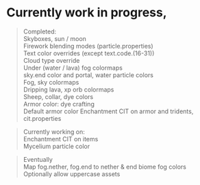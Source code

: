 # Currently work in progress,  

>Completed:  
Skyboxes, sun / moon  
Firework blending modes (particle.properties)  
Text color overrides (except text.code.(16-31))  
Cloud type override  
Under (water / lava) fog colormaps  
sky.end color and portal, water particle colors  
Fog, sky colormaps  
Dripping lava, xp orb colormaps  
Sheep, collar, dye colors  
Armor color: dye crafting  
Default armor color
Enchantment CIT on armor and tridents, cit.properties  

>Currently working on:  
Enchantment CIT on items  
Mycelium particle color  

>Eventually  
Map fog.nether, fog.end to nether & end biome fog colors  
Optionally allow uppercase assets  